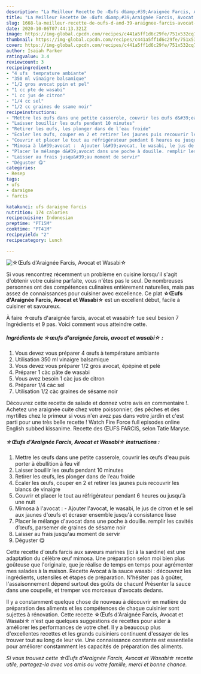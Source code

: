 ```yaml
---
description: "La Meilleur Recette De ☆Œufs d&amp;#39;Araignée Farcis, Avocat et Wasabi☆"
title: "La Meilleur Recette De ☆Œufs d&amp;#39;Araignée Farcis, Avocat et Wasabi☆"
slug: 1668-la-meilleur-recette-de-oufs-d-and-39-araignee-farcis-avocat-et-wasabi
date: 2020-10-06T07:44:13.321Z
image: https://img-global.cpcdn.com/recipes/c441a5ff1d6c29fe/751x532cq70/☆oeufs-daraignee-farcis-avocat-et-wasabi☆-photo-principale-de-la-recette.jpg
thumbnail: https://img-global.cpcdn.com/recipes/c441a5ff1d6c29fe/751x532cq70/☆oeufs-daraignee-farcis-avocat-et-wasabi☆-photo-principale-de-la-recette.jpg
cover: https://img-global.cpcdn.com/recipes/c441a5ff1d6c29fe/751x532cq70/☆oeufs-daraignee-farcis-avocat-et-wasabi☆-photo-principale-de-la-recette.jpg
author: Isaiah Parker
ratingvalue: 3.4
reviewcount: 3
recipeingredient:
- "4 ufs  temprature ambiante"
- "350 ml vinaigre balsamique"
- "1/2 gros avocat ppin et pel"
- "1 cc pte de wasabi"
- "1 cc jus de citron"
- "1/4 cc sel"
- "1/2 cc graines de ssame noir"
recipeinstructions:
- "Mettre les œufs dans une petite casserole, couvrir les œufs d&#39;eau puis porter à ébullition à feu vif"
- "Laisser bouillir les œufs pendant 10 minutes"
- "Retirer les œufs, les plonger dans de l’eau froide"
- "Écaler les œufs, couper en 2 et retirer les jaunes puis recouvrir les blancs de vinaigre"
- "Couvrir et placer le tout au réfrigérateur pendant 6 heures ou jusqu&#39;à une nuit"
- "Mimosa à l&#39;avocat :  Ajouter l&#39;avocat, le wasabi, le jus de citron et le sel aux jaunes d&#39;œufs et écraser ensemble jusqu&#39;à consistance lisse"
- "Placer le mélange d&#39;avocat dans une poche à douille. remplir les cavités d’œufs, parsemer de graines de sésame noir"
- "Laisser au frais jusqu&#39;au moment de servir"
- "Déguster 😋"
categories:
- Resep
tags:
- ufs
- daraigne
- farcis

katakunci: ufs daraigne farcis 
nutrition: 174 calories
recipecuisine: Indonesian
preptime: "PT15M"
cooktime: "PT41M"
recipeyield: "2"
recipecategory: Lunch

---
```



![☆Œufs d&#39;Araignée Farcis, Avocat et Wasabi☆](https://img-global.cpcdn.com/recipes/c441a5ff1d6c29fe/751x532cq70/☆oeufs-daraignee-farcis-avocat-et-wasabi☆-photo-principale-de-la-recette.jpg)

Si vous rencontrez récemment un problème en cuisine lorsqu'il s'agit d'obtenir votre cuisine parfaite, vous n'êtes pas le seul. De nombreuses personnes ont des compétences culinaires entièrement naturelles, mais pas assez de connaissances pour cuisiner avec excellence. Ce plat <strong> ☆Œufs d&#39;Araignée Farcis, Avocat et Wasabi☆ </strong> est un excellent début, facile à cuisiner et savoureux.

<!--inarticleads1-->

À faire ☆œufs d&#39;araignée farcis, avocat et wasabi☆ tue seul besion 7 Ingrédients et 9 pas. Voici comment vous atteindre cette.

##### Ingrédients de ☆œufs d&#39;araignée farcis, avocat et wasabi☆ :

1. Vous devez vous préparer 4 œufs à température ambiante
1. Utilisation 350 ml vinaigre balsamique
1. Vous devez vous préparer 1/2 gros avocat, épépiné et pelé
1. Préparer 1 càc pâte de wasabi
1. Vous avez besoin 1 càc jus de citron
1. Préparer 1/4 càc sel
1. Utilisation 1/2 càc graines de sésame noir


Découvrez cette recette de salade et donnez votre avis en commentaire !. Achetez une araignée cuite chez votre poissonnier, des pêches et des myrtilles chez le primeur si vous n&#39;en avez pas dans votre jardin et c&#39;est parti pour une très belle recette ! Watch Fire Force full episodes online English subbed kissanime. Recette des ŒUFS FARCIS, selon Tatie Maryse. 

<!--inarticleads2-->

##### ☆Œufs d&#39;Araignée Farcis, Avocat et Wasabi☆ instructions :

1. Mettre les œufs dans une petite casserole, couvrir les œufs d&#39;eau puis porter à ébullition à feu vif
1. Laisser bouillir les œufs pendant 10 minutes
1. Retirer les œufs, les plonger dans de l’eau froide
1. Écaler les œufs, couper en 2 et retirer les jaunes puis recouvrir les blancs de vinaigre
1. Couvrir et placer le tout au réfrigérateur pendant 6 heures ou jusqu&#39;à une nuit
1. Mimosa à l&#39;avocat :  - Ajouter l&#39;avocat, le wasabi, le jus de citron et le sel aux jaunes d&#39;œufs et écraser ensemble jusqu&#39;à consistance lisse
1. Placer le mélange d&#39;avocat dans une poche à douille. remplir les cavités d’œufs, parsemer de graines de sésame noir
1. Laisser au frais jusqu&#39;au moment de servir
1. Déguster 😋


Cette recette d&#39;œufs farcis aux saveurs marines (ici à la sardine) est une adaptation du célèbre œuf mimosa. Une préparation selon moi bien plus goûteuse que l&#39;originale, que je réalise de temps en temps pour agrémenter mes salades à la maison. Recette Avocat à la sauce wasabi : découvrez les ingrédients, ustensiles et étapes de préparation. N&#39;hésiter pas à goûter, l&#39;assaisonnement dépend surtout des goûts de chacun! Présenter la sauce dans une coupelle, et tremper vos morceaux d&#39;avocats dedans. 

<!--inarticleads1-->

<p>
Il y a constamment quelque chose de nouveau à découvrir en matière de préparation des aliments et les compétences de chaque cuisinier sont sujettes à rénovation. Cette recette ☆Œufs d&#39;Araignée Farcis, Avocat et Wasabi☆ n'est que quelques suggestions de recettes pour aider à améliorer les performances de votre chef. Il y a beaucoup plus d'excellentes recettes et les grands cuisiniers continuent d'essayer de les trouver tout au long de leur vie. Une connaissance constante est essentielle pour améliorer constamment les capacités de préparation des aliments.
</p>

<p>
<i>Si vous trouvez cette ☆Œufs d&#39;Araignée Farcis, Avocat et Wasabi☆ recette utile, partagez-la avec vos amis ou votre famille, merci et bonne chance.</i>
</p>
